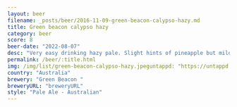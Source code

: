 ```yaml
---
layout: beer
filename: _posts/beer/2016-11-09-green-beacon-calypso-hazy.md
title: Green beacon calypso hazy
category: beer
score: 8
beer-date: "2022-08-07"
desc: "Very easy drinking hazy pale. Slight hints of pineapple but mild"
permalink: /beer/:title.html
img: /img/list/green-beacon-calypso-hazy.jpeguntappd: "https://untappd.com/b/green-beacon--calypso-pale-ale/4404068"
country: "Australia"
brewery: "Green Beacon "
breweryURL: "breweryURL"
style: "Pale Ale - Australian"
---
```

